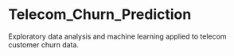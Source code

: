 # Telecom_Churn_Prediction
Exploratory data analysis and machine learning applied to telecom customer churn data.
